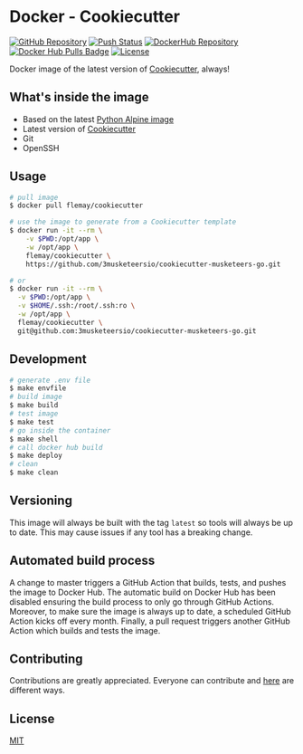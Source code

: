 # Docker - Cookiecutter

[![GitHub Repository][linkGitHubProjectRepositoryBadge]][linkGitHubProjectRepository]
[![Push Status][linkGitHubActionsProjectBadge]][linkGitHubActionsProject]
[![DockerHub Repository][linkDockerHubProjectBadge]][linkDockerHubProject]
[![Docker Hub Pulls Badge][LinkDockerHubProjectPullsBadge]][linkDockerHubProject]
[![License][linkLicenseBadge]][linkLicense]

Docker image of the latest version of [Cookiecutter][linkGitHubCookiecutter], always!

## What's inside the image

- Based on the latest [Python Alpine image][linkAlpine]
- Latest version of [Cookiecutter][linkGitHubCookiecutter]
- Git
- OpenSSH

## Usage

```bash
# pull image
$ docker pull flemay/cookiecutter

# use the image to generate from a Cookiecutter template
$ docker run -it --rm \
    -v $PWD:/opt/app \
    -w /opt/app \
    flemay/cookiecutter \
    https://github.com/3musketeersio/cookiecutter-musketeers-go.git

# or
$ docker run -it --rm \
  -v $PWD:/opt/app \
  -v $HOME/.ssh:/root/.ssh:ro \
  -w /opt/app \
  flemay/cookiecutter \
  git@github.com:3musketeersio/cookiecutter-musketeers-go.git
```

## Development

```bash
# generate .env file
$ make envfile
# build image
$ make build
# test image
$ make test
# go inside the container
$ make shell
# call docker hub build
$ make deploy
# clean
$ make clean
```

## Versioning

This image will always be built with the tag `latest` so tools will always be up to date. This may cause issues if any tool has a breaking change.

## Automated build process

A change to master triggers a GitHub Action that builds, tests, and pushes the image to Docker Hub. The automatic build on Docker Hub has been disabled ensuring the build process to only go through GitHub Actions. Moreover, to make sure the image is always up to date, a scheduled GitHub Action kicks off every month. Finally, a pull request triggers another GitHub Action which builds and tests the image.

## Contributing

Contributions are greatly appreciated. Everyone can contribute and [here][linkProjectContributing] are different ways.

## License

[MIT][linkLicense]


[linkProjectContributing]: CONTRIBUTING.md
[linkLicenseBadge]: https://img.shields.io/dub/l/vibe-d.svg
[linkLicense]: LICENSE
[linkAlpine]: https://hub.docker.com/_/python/
[linkGitHubCookiecutter]: https://github.com/cookiecutter/cookiecutter

[linkGitHubProjectRepositoryBadge]: https://img.shields.io/badge/repository-github-black.svg
[linkGitHubProjectRepository]: https://github.com/flemay/docker-images/tree/master/docker-cookiecutter
[linkGitHubActionsProjectBadge]: https://github.com/flemay/docker-images/workflows/Push-Cookiecutter/badge.svg
[linkGitHubActionsProject]: https://github.com/flemay/docker-images/actions

[linkDockerHubProjectBadge]: https://img.shields.io/badge/repository-dockerhub-blue.svg
[linkDockerHubProject]: https://hub.docker.com/r/flemay/cookiecutter
[LinkDockerHubProjectPullsBadge]: https://img.shields.io/docker/pulls/flemay/cookiecutter
